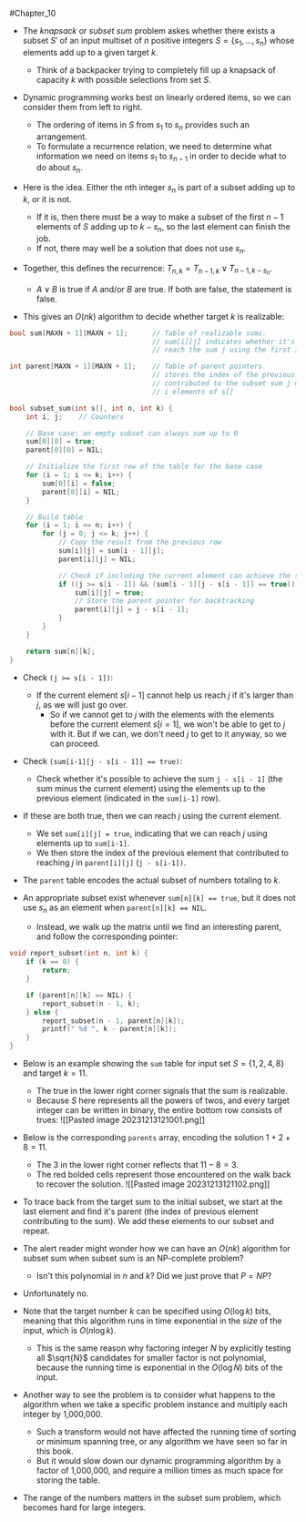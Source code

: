 #Chapter_10 
- The *knapsack* or *subset sum* problem askes whether there exists a subset $S'$ of an input multiset of *n* positive integers $S=\{s_1,...,s_n\}$ whose elements add up to a given target *k*.
	- Think of a backpacker trying to completely fill up a knapsack of capacity *k* with possible selections from set *S*.

- Dynamic programming works best on linearly ordered items, so we can consider them from left to right.
	- The ordering of items in *S* from $s_1$ to $s_n$ provides such an arrangement.
	- To formulate a recurrence relation, we need to determine what information we need on items $s_1$ to $s_{n-1}$ in order to decide what to do about $s_n$.

- Here is the idea. Either the *n*th integer $s_n$ is part of a subset adding up to *k*, or it is not.
	- If it is, then there must be a way to make a subset of the first $n-1$ elements of *S* adding up to $k-s_n$, so the last element can finish the job.
	- If not, there may well be a solution that does not use $s_n$.
- Together, this defines the recurrence: $T_{n,k}=T_{n-1,k} \lor T_{n-1,k-s_n}$.
	- $A\lor B$ is true if *A* and/or *B* are true. If both are false, the statement is false.
- This gives an $O(nk)$ algorithm to decide whether target *k* is realizable:

```C
bool sum[MAXN + 1][MAXN + 1];      // Table of realizable sums.
								   // sum[i][j] indicates whether it's possible to  
								   // reach the sum j using the first i elements of s[]

int parent[MAXN + 1][MAXN + 1];    // Table of parent pointers.
								   // stores the index of the previous element that 
								   // contributed to the subset sum j using the first
								   // i elements of s[]

bool subset_sum(int s[], int n, int k) {
	int i, j;    // Counters

	// Base case: an empty subset can always sum up to 0
	sum[0][0] = true;
	parent[0][0] = NIL;

	// Initialize the first row of the table for the base case
	for (i = 1; i <= k; i++) {
		sum[0][i] = false;
		parent[0][i] = NIL;
	}

	// Build table
	for (i = 1; i <= n; i++) {
		for (j = 0; j <= k; j++) {
			// Copy the result from the previous row
			sum[i][j] = sum[i - 1][j];
			parent[i][j] = NIL;

			// Check if including the current element can achieve the sum 'j'
			if ((j >= s[i - 1]) && (sum[i - 1][j - s[i - 1]] == true)) {
				sum[i][j] = true;
				// Store the parent pointer for backtracking
				parent[i][j] = j - s[i - 1];
			}
		}
	}

	return sum[n][k];
}
```

- Check `(j >= s[i - 1])`:
	- If the current element $s[i-1]$ cannot help us reach *j* if it's larger than *j*, as we will just go over.
		- So if we cannot get to *j* with the elements with the elements before the current element $s[i=1]$, we won't be able to get to *j* with it. But if we can, we don't need *j* to get to it anyway, so we can proceed.
- Check `(sum[i-1][j - s[i - 1]] == true)`:
	- Check whether it's possible to achieve the sum `j - s[i - 1]` (the sum minus the current element) using the elements up to the previous element (indicated in the `sum[i-1]` row).
- If these are both true, then we can reach *j* using the current element.
	- We set `sum[i][j] = true`, indicating that we can reach *j* using elements up to `sum[i-1]`.
	- We then store the index of the previous element that contributed to reaching *j* in `parent[i][j]` (`j - s[i-1])`.

- The `parent` table encodes the actual subset of numbers totaling to *k*.
- An appropriate subset exist whenever `sum[n][k] == true`, but it does not use $s_n$ as an element when `parent[n][k] == NIL`.
	- Instead, we walk up the matrix until we find an interesting parent, and follow the corresponding pointer:

```C
void report_subset(int n, int k) {
	if (k == 0) {
		return;
	}

	if (parent[n][k] == NIL) {
		report_subset(n - 1, k);
	} else {
		report_subset(n - 1, parent[n][k]);
		printf(" %d ", k - parent[n][k]);
	}
}
```

- Below is an example showing the `sum` table for input set $S=\{1,2,4,8\}$ and target $k=11$.
	- The true in the lower right corner signals that the sum is realizable.
	- Because *S* here represents all the powers of twos, and every target integer can be written in binary, the entire bottom row consists of trues:
![[Pasted image 20231213121001.png]]

- Below is the corresponding `parents` array, encoding the solution $1+2+8=11$.
	- The 3 in the lower right corner reflects that $11-8=3$.
	- The red bolded cells represent those encountered on the walk back to recover the solution.
![[Pasted image 20231213121102.png]]

- To trace back from the target sum to the initial subset, we start at the last element and find it's parent (the index of previous element contributing to the sum). We add these elements to our subset and repeat.

- The alert reader might wonder how we can have an $O(nk)$ algorithm for subset sum when subset sum is an NP-complete problem?
	- Isn't this polynomial in *n* and *k*? Did we just prove that $P=NP$?
- Unfortunately no.
- Note that the target number *k* can be specified using $O(\log k)$ bits, meaning that this algorithm runs in time exponential in the *size* of the input, which is $O(n\log k)$.
	- This is the same reason why factoring integer *N* by explicitly testing all $\sqrt{N}$ candidates for smaller factor is not polynomial, because the running time is exponential in the $O(\log N)$ bits of the input.

- Another way to see the problem is to consider what happens to the algorithm when we take a specific problem instance and multiply each integer by 1,000,000.
	- Such a transform would not have affected the running time of sorting or minimum spanning tree, or any algorithm we have seen so far in this book.
	- But it would slow down our dynamic programming algorithm by a factor of 1,000,000, and require a million times as much space for storing the table.
- The range of the numbers matters in the subset sum problem, which becomes hard for large integers.